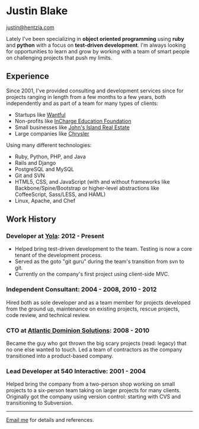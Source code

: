 # Justin Blake

<justin@hentzia.com>

Lately I've been specializing in **object oriented programming** using **ruby**
and **python** with a focus on **test-driven development**.  I'm always looking
for opportunities to learn and grow by working with a team of smart people on
challenging projects that push my limits.

## Experience

Since 2001, I've provided consulting and development services since for
projects ranging in length from a few months to a few years, both independently
and as part of a team for many types of clients:

* Startups like [Wantful](https://wantful.com/)
* Non-profits like [InCharge Education Foundation](http://www.incharge.org/foundation)
* Small businesses like [John's Island Real Estate](http://johnsislandrealestate.com/)
* Large companies like [Chrysler](http://www.chrysler.com/)

Using many different technologies:

* Ruby, Python, PHP, and Java
* Rails and Django
* PostgreSQL and MySQL
* Git and SVN
* HTML5, CSS, and JavaScript (with and without frameworks like
  Backbone/Spine/Bootstrap or higher-level abstractions like CoffeeScript,
  Sass/LESS, and HAML)
* Linux, Apache, and Chef

## Work History

### Developer at [Yola](https://www.yola.com/): 2012 - Present

* Helped bring test-driven development to the team. Testing is now a core
  tenant of the development process.
* Served as the goto "git guru" during the team's transition from svn to git.
* Currently on the company's first project using client-side MVC.

### Independent Consultant: 2004 - 2008, 2010 - 2012

Hired both as sole developer and as a team member for projects developed from
the ground up, maintenance on existing projects, rescue projects, code review,
and technical review.

### CTO at [Atlantic Dominion Solutions](http://www.railsdevelopment.com/developers/atlantic-dominion-solutions): 2008 - 2010
 
Became the guy who got thrown the big scary projects (read: legacy) that no one
else wanted to touch. Led a team of contractors as the company transitioned
into a product-based company.

### Lead Developer at 540 Interactive: 2001 - 2004

Helped bring the company from a two-person shop working on small projects to a
six-person team taking on larger projects for many clients. Originally got the
company using version control: starting with CVS and transitioning to
Subversion.

---

[Email me](mailto:justin@hentzia.com) for details and references.
